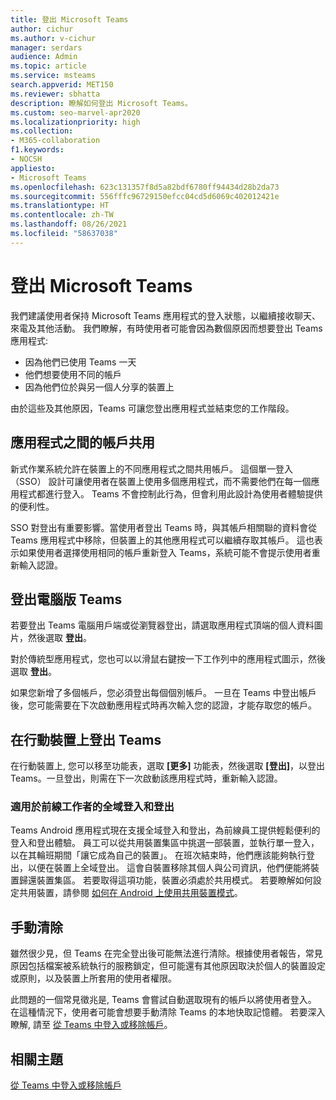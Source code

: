```yaml
---
title: 登出 Microsoft Teams
author: cichur
ms.author: v-cichur
manager: serdars
audience: Admin
ms.topic: article
ms.service: msteams
search.appverid: MET150
ms.reviewer: sbhatta
description: 瞭解如何登出 Microsoft Teams。
ms.custom: seo-marvel-apr2020
ms.localizationpriority: high
ms.collection:
- M365-collaboration
f1.keywords:
- NOCSH
appliesto:
- Microsoft Teams
ms.openlocfilehash: 623c131357f8d5a82bdf6780ff94434d28b2da73
ms.sourcegitcommit: 556fffc96729150efcc04cd5d6069c402012421e
ms.translationtype: HT
ms.contentlocale: zh-TW
ms.lasthandoff: 08/26/2021
ms.locfileid: "58637038"
---
```

# <a name="sign-out-of-microsoft-teams"></a>登出 Microsoft Teams

我們建議使用者保持 Microsoft Teams 應用程式的登入狀態，以繼續接收聊天、來電及其他活動。 我們瞭解，有時使用者可能會因為數個原因而想要登出 Teams 應用程式:

- 因為他們已使用 Teams 一天
- 他們想要使用不同的帳戶
- 因為他們位於與另一個人分享的裝置上

由於這些及其他原因，Teams 可讓您登出應用程式並結束您的工作階段。

## <a name="account-sharing-between-apps"></a>應用程式之間的帳戶共用

新式作業系統允許在裝置上的不同應用程式之間共用帳戶。 這個單一登入 （SSO） 設計可讓使用者在裝置上使用多個應用程式，而不需要他們在每一個應用程式都進行登入。 Teams 不會控制此行為，但會利用此設計為使用者體驗提供的便利性。

SSO 對登出有重要影響。當使用者登出 Teams 時，與其帳戶相關聯的資料會從 Teams 應用程式中移除，但裝置上的其他應用程式可以繼續存取其帳戶。 這也表示如果使用者選擇使用相同的帳戶重新登入 Teams，系統可能不會提示使用者重新輸入認證。

## <a name="sign-out-of-teams-on-desktop"></a>登出電腦版 Teams

若要登出 Teams 電腦用戶端或從瀏覽器登出，請選取應用程式頂端的個人資料圖片，然後選取 **登出**。

對於傳統型應用程式，您也可以以滑鼠右鍵按一下工作列中的應用程式圖示，然後選取 **登出**。

如果您新增了多個帳戶，您必須登出每個個別帳戶。 一旦在 Teams 中登出帳戶後，您可能需要在下次啟動應用程式時再次輸入您的認證，才能存取您的帳戶。

## <a name="sign-out-of-teams-on-mobile-devices"></a>在行動裝置上登出 Teams

在行動裝置上, 您可以移至功能表，選取 **[更多]** 功能表，然後選取 **[登出]**，以登出 Teams。一旦登出，則需在下一次啟動該應用程式時，重新輸入認證。

### <a name="global-sign-in-and-sign-out-for-frontline-workers"></a>適用於前線工作者的全域登入和登出

Teams Android 應用程式現在支援全域登入和登出，為前線員工提供輕鬆便利的登入和登出體驗。 員工可以從共用裝置集區中挑選一部裝置，並執行單一登入，以在其輪班期間「讓它成為自己的裝置」。 在班次結束時，他們應該能夠執行登出，以便在裝置上全域登出。 這會自裝置移除其個人與公司資訊，他們便能將裝置歸還裝置集區。 若要取得這項功能，裝置必須處於共用模式。 若要瞭解如何設定共用裝置，請參閱 [如何在 Android 上使用共用裝置模式](/azure/active-directory/develop/tutorial-v2-shared-device-mode#set-up-an-android-device-in-shared-mode)。

## <a name="manual-cleanup"></a>手動清除

雖然很少見，但 Teams 在完全登出後可能無法進行清除。根據使用者報告，常見原因包括檔案被系統執行的服務鎖定，但可能還有其他原因取決於個人的裝置設定或原則，以及裝置上所套用的使用者權限。

此問題的一個常見徵兆是, Teams 會嘗試自動選取現有的帳戶以將使用者登入。 在這種情況下，使用者可能會想要手動清除 Teams 的本地快取記憶體。 若要深入瞭解, 請至 [從 Teams 中登入或移除帳戶](https://support.microsoft.com/office/sign-out-or-remove-an-account-from-teams-a6d76e69-e1dd-4bc4-8e5f-04ba48384487?ui=en-US&rs=en-US&ad=US)。

## <a name="related-topics"></a>相關主題

[從 Teams 中登入或移除帳戶](https://support.microsoft.com/office/sign-out-or-remove-an-account-from-teams-a6d76e69-e1dd-4bc4-8e5f-04ba48384487?ui=en-US&rs=en-US&ad=US)